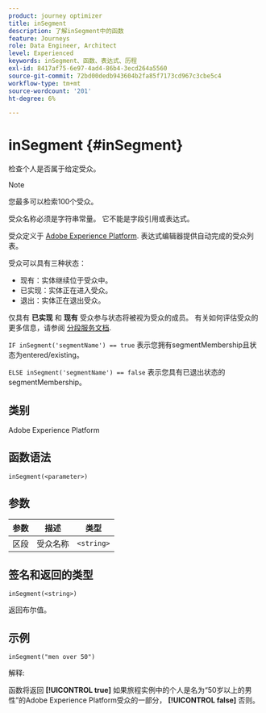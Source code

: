 ```yaml
---
product: journey optimizer
title: inSegment
description: 了解inSegment中的函数
feature: Journeys
role: Data Engineer, Architect
level: Experienced
keywords: inSegment、函数、表达式、历程
exl-id: 8417af75-6e97-4ad4-86b4-3ecd264a5560
source-git-commit: 72bd00dedb943604b2fa85f7173cd967c3cbe5c4
workflow-type: tm+mt
source-wordcount: '201'
ht-degree: 6%

---
```


# inSegment {#inSegment}

检查个人是否属于给定受众。

>[!NOTE]
>
>您最多可以检索100个受众。

受众名称必须是字符串常量。 它不能是字段引用或表达式。

受众定义于 [Adobe Experience Platform](https://platform.adobe.com/audience/overview). 表达式编辑器提供自动完成的受众列表。

受众可以具有三种状态：

* 现有：实体继续位于受众中。
* 已实现：实体正在进入受众。
* 退出：实体正在退出受众。

仅具有 **已实现** 和 **现有** 受众参与状态将被视为受众的成员。 有关如何评估受众的更多信息，请参阅 [分段服务文档](https://experienceleague.adobe.com/docs/experience-platform/segmentation/tutorials/evaluate-a-segment.html?lang=en#interpret-segment-results).

`IF inSegment('segmentName') == true` 表示您拥有segmentMembership且状态为entered/existing。

`ELSE inSegment('segmentName') == false` 表示您具有已退出状态的segmentMembership。

## 类别

Adobe Experience Platform

## 函数语法

`inSegment(<parameter>)`

## 参数

| 参数 | 描述 | 类型 |
|--- |--- |--- |
| 区段 | 受众名称 | `<string>` |

## 签名和返回的类型

`inSegment(<string>)`

返回布尔值。

## 示例

`inSegment("men over 50")`

解释:

函数将返回 **[!UICONTROL true]** 如果旅程实例中的个人是名为“50岁以上的男性”的Adobe Experience Platform受众的一部分， **[!UICONTROL false]** 否则。
